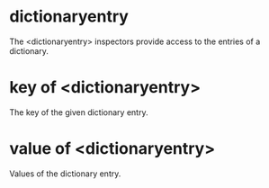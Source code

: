 # dictionaryentry

The &lt;dictionaryentry&gt; inspectors provide access to the entries of a dictionary.

# key of &lt;dictionaryentry&gt;

The key of the given dictionary entry.

# value of &lt;dictionaryentry&gt;

Values of the dictionary entry.

